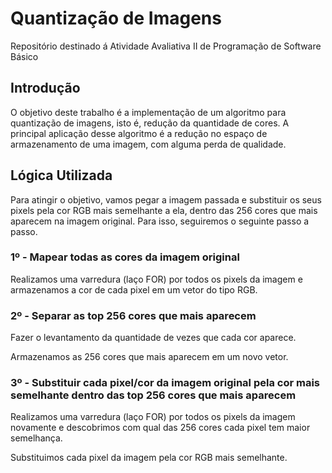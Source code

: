 # Quantização de Imagens
Repositório destinado á Atividade Avaliativa II de Programação de Software Básico

  ## Introdução
  O objetivo deste trabalho é a implementação de um algoritmo para quantização de imagens, isto é, redução da quantidade de cores. A principal aplicação desse algoritmo é a redução no espaço de armazenamento de uma imagem, com alguma perda de qualidade.
  
  ## Lógica Utilizada
  Para atingir o objetivo, vamos pegar a imagem passada e substituir os seus pixels pela cor RGB mais semelhante a ela, dentro das 256 cores que mais aparecem na imagem original. Para isso, seguiremos o seguinte passo a passo.
  
  ### 1º - Mapear todas as cores da imagem original
  <p> Realizamos uma varredura (laço FOR) por todos os pixels da imagem e armazenamos a cor de cada pixel em um vetor do tipo RGB.<p>

  ### 2º - Separar as top 256 cores que mais aparecem
  <p> Fazer o levantamento da quantidade de vezes que cada cor aparece.<p>
  <p> Armazenamos as 256 cores que mais aparecem em um novo vetor.<p>
  
  ### 3º - Substituir cada pixel/cor da imagem original pela cor mais semelhante dentro das top 256 cores que mais aparecem
  <p> Realizamos uma varredura (laço FOR) por todos os pixels da imagem novamente e descobrimos com qual das 256 cores cada pixel tem maior semelhança.<p>
  <p> Substituimos cada pixel da imagem pela cor RGB mais semelhante.<p>
